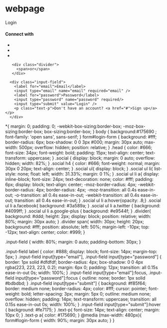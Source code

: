 # webpage
<head>
    <meta charset="UTF-8">
    <title>Login form with social</title>
    <!--=======Font Open Sans======-->
    <link href='https://fonts.googleapis.com/css?family=Open+Sans' rel='stylesheet' type='text/css'>
    <!--=======Font Awesome======-->
    <link rel="stylesheet" href="https://maxcdn.bootstrapcdn.com/font-awesome/4.4.0/css/font-awesome.min.css">
    <!--=======Custom Style======-->
    <link rel="stylesheet" href="css/style.css">
</head>
 <form action="#" id="login-form">
      <div class="head">Login</div>
      <div class="social">
        <h4>Connect with</h4>
        <ul>
          <li> 
          <a href="" class="facebook">
            <span class="fa fa-facebook"></span>
          </a>
          </li>
          <li>
            <a href="" class="twitter">
              <span class="fa fa-twitter"></span>
            </a>
          </li>
          <li>
            <a href="" class="google-plus">
              <span class="fa fa-google-plus"></span>
            </a>
          </li>
        </ul>
       </div>
 
       <div class="divider">
         <span>or</span>
       </div>
        
      <div class="input-field">
        <label for="email">Email</label>
        <input type="email" name="email" required="email" />
        <label for="password">Password</label> 
        <input type="password" name="password" required/>
        <input type="submit" value="Login" />
        <p class="text-p">Don't have an account? <a href="#">Sign up</a></p>
      </div>
  </form>
*{
  margin: 0;
  padding: 0;
  -webkit-box-sizing:border-box;
  -moz-box-sizing:border-box;
  box-sizing:border-box;
}
body {
  background:#175690 ;
  font-family: 'open sans', sans-serif;
}
form#login-form {
  background: #fff;
  border-radius: 6px;
  box-shadow: 0 0 3px #000;
  margin: 30px auto;
  max-width: 500px;
  overflow: hidden;
  position: relative;
}
.head {
  color: #666;
  font-size: 34px;
  font-weight: bold;
  padding: 15px;
  text-align: center;
  text-transform: uppercase;
}
.social {
  display: block;
  margin: 0 auto;
  overflow: hidden;
  width: 82%;
}
.social h4 {
  color: #666;
  font-weight: normal;
  margin: 30px 0 20px;
  text-align: center;
}
.social ul{
  display: block;
}
.social ul li{
  list-style: none;
  float: left;
  width: 31.33%;
  margin: 0 1%;
}
.social ul li a{
  display: inline-block;
  font-size: 24px;
  text-decoration: none;
  color: #fff;
  padding: 6px;
  display: block;
  text-align: center;
  -moz-border-radius: 4px;
  -webkit-border-radius: 4px;
  border-radius: 4px;
  -moz-transition: all 0.4s ease-in-out;
  -o-transition: all 0.4s ease-in-out;
  -webkit-transition: all 0.4s ease-in-out;
  transition: all 0.4s ease-in-out;
}
.social ul li a:hover{opacity: .8;}
.social ul li a.facebook{
   background: #3a589a;
}
.social ul li a.twitter {
  background: #4099ff;
  }
 .social ul li a.google-plus {
  background: #e9544f;
}
.divider{
  background: #ddd;
  height: 2px;
  display: block;
  position: relative;
  width: 80%;
  margin: 30px auto;
}
.divider span{
  width: 30px;
  height: 20px;
  background: #fff;
  position: absolute;
  left: 50%;
  margin-left: -10px;
  top: -12px;
  text-align: center;
  color: #999;
}
 
.input-field {
  width: 80%;
  margin: 0 auto;
  padding-bottom: 30px;
}
 
.input-field label {
  color: #888;
  display: block;
  font-size: 14px;
  margin-top: 5px;
}
.input-field input[type="email"], .input-field input[type="password"] {
  border: 1px solid #dfdfdf;
  border-radius: 4px;
  box-shadow: 0 0 4px rgba(223, 223, 223, 0.2);
  margin: 6px 0;
  padding: 12px;
  transition: all 0.15s ease-in-out 0s;
  width: 100%;
}
.input-field input[type="email"]:focus, .input-field input[type="password"]:focus {
  outline: none;
  border: 1px solid #bdbdbd;
}
.input-field input[type="submit"] {
  background: #f85f64;
  border: medium none;
  border-radius: 4px;
  color: #fff;
  cursor: pointer;
  font-weight: bold;
  letter-spacing: 3px;
  margin: 5px 0;
  outline: medium none;
  overflow: hidden;
  padding: 14px;
  text-transform: uppercase;
  transition: all 0.15s ease-in-out 0s;
  width: 100%;
}
.input-field input[type="submit"]:hover {
  background: #fe7175;
}
.text-p{
  font-size: 14px;
  text-align: center;
  margin: 10px 0;
}
.text-p a{
  color: #175690;
}
@media (max-width: 480px){
form#login-form {
width: 90%;
margin: 30px auto;
  }
}
